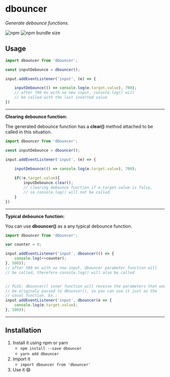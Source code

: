 # dbouncer

*Generate debounce functions.*

![npm](https://img.shields.io/npm/dm/dbouncer)
![npm bundle size](https://img.shields.io/bundlephobia/min/dbouncer)

## Usage

```js
import dbouncer from 'dbouncer';

const inputDebounce = dbouncer();

input.addEventListener('input', (e) => {

    inputDebounce(() => console.log(e.target.value), 700);
    // after 700 ms with no new input, console.log() will
    // be called with the last inserted value
})
```

------------

**Clearing debounce function:**

The generated debounce function has a **clear()** method attached to be called in this situation.

```js
import dbouncer from 'dbouncer';

const inputDebounce = dbouncer();

input.addEventListener('input', (e) => {

    inputDebounce(() => console.log(e.target.value), 700);
    
    if(!e.target.value){
        inputDebounce.clear();
        // clearing debounce function if e.target.value is falsy,
        // so console.log() will not be called.
    }
})
```

------------

**Typical debounce function:**

You can use **dbouncer()** as a any typical debounce function.

```js
import dbouncer from 'dbouncer';

var counter = 0;

input.addEventListener('input', dbouncer(() => {
    console.log(++counter);
}, 500));
// after 500 ms with no new input, dbouncer parameter function will
// be called, therefore console.log() will also be called


// PLUS: dbouncer() inner function will receive the parameters that would
// be originaly passed to dbouncer(), so you can use it just as the
// usual function. Ex.:
input.addEventListener('input', dbouncer(e => {
    console.log(e.target.value);
}, 500));
```

------------

## Installation
1. Install it using npm or yarn
    - ``npm install --save dbouncer``
    - ``yarn add dbouncer``
2. Import it
    - ``import dbouncer from 'dbouncer'``
3. Use it 😄